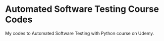 #  Automated Software Testing Course Codes
My codes to Automated Software Testing with Python course on Udemy.
